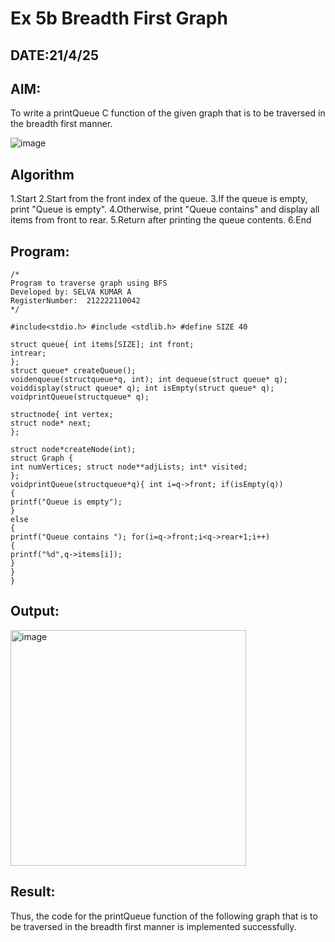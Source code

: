# Ex 5b Breadth First Graph
## DATE:21/4/25
## AIM:
To write a printQueue C function of the given graph that is to be traversed in the breadth first manner.

![image](https://github.com/user-attachments/assets/f483f48c-6af0-4027-a993-01c108a50933)


## Algorithm
1.Start
2.Start from the front index of the queue.
3.If the queue is empty, print "Queue is empty".
4.Otherwise, print "Queue contains" and display all items from front to rear.
5.Return after printing the queue contents.
6.End 

## Program:
```
/*
Program to traverse graph using BFS
Developed by: SELVA KUMAR A
RegisterNumber:  212222110042
*/

#include<stdio.h> #include <stdlib.h> #define SIZE 40

struct queue{ int items[SIZE]; int front;
intrear;
};
struct queue* createQueue();
voidenqueue(structqueue*q, int); int dequeue(struct queue* q); voiddisplay(struct queue* q); int isEmpty(struct queue* q); voidprintQueue(structqueue* q);

structnode{ int vertex;
struct node* next;
};

struct node*createNode(int);
struct Graph {
int numVertices; struct node**adjLists; int* visited;
};
voidprintQueue(structqueue*q){ int i=q->front; if(isEmpty(q))
{
printf("Queue is empty");
}
else
{
printf("Queue contains "); for(i=q->front;i<q->rear+1;i++)
{
printf("%d",q->items[i]);
}
}
}
```

## Output:

<img width="377" alt="image" src="https://github.com/user-attachments/assets/ef39ddf0-318d-4778-aedd-0945aee124e8" />


## Result:
Thus, the code for the printQueue function of the following graph that is to be traversed in the breadth first manner is implemented successfully.
